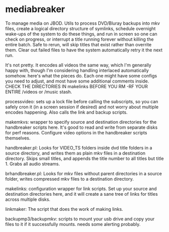 mediabreaker
============

To manage media on JBOD. Utils to process DVD/Bluray backups into mkv files, create a logical directory structure of symlinks, schedule overnight wake-ups of the system to do these things, and run in screen so one can check on progress, or interrupt a title running forever without killing the entire batch. Safe to rerun, will skip titles that exist rather than overrite them. Clear out failed files to have the system automatically retry it the next run.

It's not pretty. It encodes all videos the same way, which I'm generally happy with, though I'm considering handling interlaced automatically somehow. here's what the pieces do. Each one might have some configs you need to adjust, and most have some additional comments inside. CHECK THE DIRECTORIES IN makelinks BEFORE YOU RM -RF YOUR ENTIRE /videos or /music stash. 

processvideo: sets up a lock file before calling the subscripts, so you can safely cron it (in a screen session if desired) and not worry about multiple encodes happening. Also calls the link and backup scripts. 

makemkvs: wrapper to specify source and destination directories for the handbreaker scripts here. It's good to read and write from separate disks for perf reasons. Configure video options in the handbreaker scripts themselves.

handbreaker.pl: Looks for VIDEO\_TS folders inside dvd title folders in a source directory, and writes them as plain mkv files in a destination directory. Skips small titles, and appends the title number to all titles but title 1. Grabs all audio streams.

brhandbreaker.pl: Looks for mkv files without parent directories in a source folder, writes compressed mkv files to a destination directory. 

makelinks: configuration wrapper for link scripts. Set up your source and destination directories here, and it will create a sane tree of links for titles across multiple disks. 

linkmaker: The script that does the work of making links. 

backupmp3/backupmkv: scripts to mount your usb drive and copy your files to it if it successfully mounts. needs some alerting probably. 
